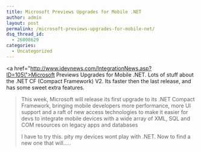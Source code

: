 ```yaml
---
title: Microsoft Previews Upgrades for Mobile .NET
author: admin
layout: post
permalink: /microsoft-previews-upgrades-for-mobile-net/
dsq_thread_id:
  - 26008629
categories:
  - Uncategorized
---
```

<a href=\"http://www.idevnews.com/IntegrationNews.asp?ID=105\">Microsoft Previews Upgrades for Mobile .NET</a>. Lots of stuff about the .NET CF (Compact Framework) V2. Its faster then the last release, and has some sweet extra features.  


> This week, Microsoft will release its first upgrade to its .NET Compact Framework, bringing mobile developers more performance, more UI support and a raft of new access technologies to make it easier for devs to integrate mobile devices with a wide array of XML, SQL and COM resources on legacy apps and databases</p>
I have to try this. pity my devices wont play with .NET. Now to find a new one that will&#8230;..
